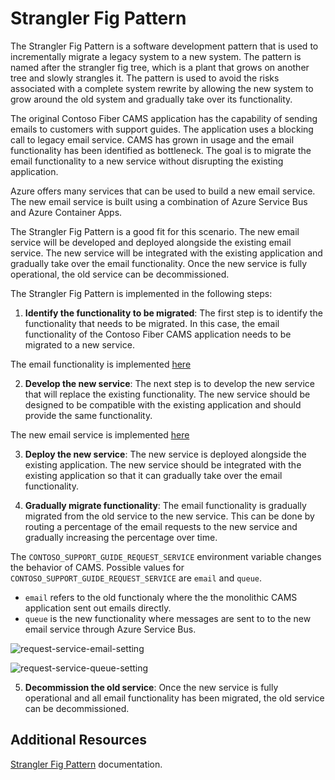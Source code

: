 # Strangler Fig Pattern

The Strangler Fig Pattern is a software development pattern that is used to incrementally migrate a legacy system to a new system. The pattern is named after the strangler fig tree, which is a plant that grows on another tree and slowly strangles it. The pattern is used to avoid the risks associated with a complete system rewrite by allowing the new system to grow around the old system and gradually take over its functionality.

The original Contoso Fiber CAMS application has the capability of sending emails to customers with support guides. The application uses a blocking call to legacy email service. CAMS has grown in usage and the email functionality has been identified as bottleneck. The goal is to migrate the email functionality to a new service without disrupting the existing application.

Azure offers many services that can be used to build a new email service. The new email service is built using a combination of Azure Service Bus and Azure Container Apps. 

The Strangler Fig Pattern is a good fit for this scenario. The new email service will be developed and deployed alongside the existing email service. The new service will be integrated with the existing application and gradually take over the email functionality. Once the new service is fully operational, the old service can be decommissioned.

The Strangler Fig Pattern is implemented in the following steps:

1. **Identify the functionality to be migrated**: The first step is to identify the functionality that needs to be migrated. In this case, the email functionality of the Contoso Fiber CAMS application needs to be migrated to a new service.

The email functionality is implemented [here](https://github.com/Azure/modern-web-app-pattern-java/blob/main/apps/contoso-fiber/src/main/java/com/contoso/cams/services/SupportGuideEmailSender.java)

2. **Develop the new service**: The next step is to develop the new service that will replace the existing functionality. The new service should be designed to be compatible with the existing application and should provide the same functionality.

The new email service is implemented [here](https://github.com/Azure/modern-web-app-pattern-java/blob/main/apps/email-processor/src/main/java/com/contoso/cams/emailprocessor/EmailProcessor.java)

3. **Deploy the new service**: The new service is deployed alongside the existing application. The new service should be integrated with the existing application so that it can gradually take over the email functionality.

4. **Gradually migrate functionality**: The email functionality is gradually migrated from the old service to the new service. This can be done by routing a percentage of the email requests to the new service and gradually increasing the percentage over time.

The `CONTOSO_SUPPORT_GUIDE_REQUEST_SERVICE` environment variable changes the behavior of CAMS. Possible values for `CONTOSO_SUPPORT_GUIDE_REQUEST_SERVICE` are `email` and `queue`. 
* `email` refers to the old functionaly where the the monolithic CAMS application sent out emails directly.
* `queue` is the new functionality where messages are sent to to the new email service through Azure Service Bus.

![request-service-email-setting](assets/request-service-email-setting.png)

![request-service-queue-setting](assets/request-service-queue-setting.png)

5. **Decommission the old service**: Once the new service is fully operational and all email functionality has been migrated, the old service can be decommissioned.

## Additional Resources

[Strangler Fig Pattern](https://docs.microsoft.com/azure/architecture/patterns/strangler-fig) documentation.
